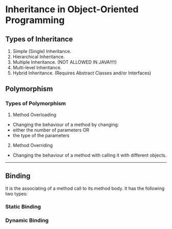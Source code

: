 # Inheritance in Object-Oriented Programming

## Types of Inheritance
1. Simple (Single) Inheritance.
2. Hierarchical Inheritance.
3. Multiple Inheritance. (NOT ALLOWED IN JAVA!!!!)
4. Multi-level Inheritance.
5. Hybrid Inheritance. (Requires Abstract Classes and/or Interfaces)


## Polymorphism
### Types of Polymorphism
1. Method Overloading
- Changing the behaviour of a method by changing:
- either the number of parameters OR
- the type of the parameters

2. Method Overriding
- Changing the behaviour of a method with calling it with different objects.


--- 
## Binding
It is the associating of a method call to its method body.
It has the following two types:

### Static Binding


### Dynamic Binding